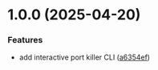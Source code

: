 # 1.0.0 (2025-04-20)


### Features

* add interactive port killer CLI ([a6354ef](https://github.com/fernandobelotto/pscan/commit/a6354ef05aa53826289e59f15ad67c676dda7be2))
